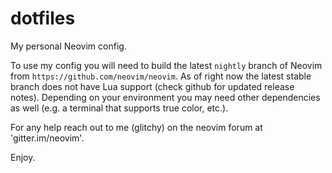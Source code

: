 # dotfiles
My personal Neovim config.

To use my config you will need to build the latest `nightly` branch of Neovim from `https://github.com/neovim/neovim`. As of right now the latest stable branch does not have Lua support (check github for updated release notes). Depending on your environment you may need other dependencies as well (e.g. a terminal that supports true color, etc.).

For any help reach out to me (glitchy) on the neovim forum at 'gitter.im/neovim'.

Enjoy.
